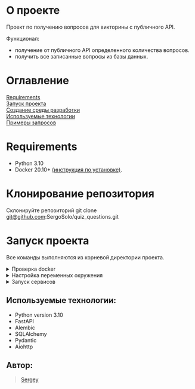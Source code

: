 # О проекте

Проект по получению вопросов для викторины с публичного API.

Функционал:
* получение от публичного API определенного количества вопросов. 
* получить все записанные вопросы из базы данных.


# Оглавление

[Requirements](#Requirements) <br>
[Запуск проекта](#Запуск-проекта) <br>
[Создание среды разработки](#Создание-сред-разработки) <br>
[Используемые технологии](#Используемые-технологии) <br>
[Примеры запросов](#Примеры-запросов) <br>

# Requirements

* Python 3.10
* Docker 20.10+ [(инструкция по установке)](https://docs.docker.com/get-docker/).

# Клонирование репозитория
Склонируйте репозиторий git clone git@github.com:SergoSolo/quiz_questions.git

# Запуск проекта

Все команды выполняются из корневой директории проекта.

<details>
<summary>Проверка docker</summary>
<br>
По умолчанию проект запускается в докере. Для начала нужно убедиться, что докер
установлен. Открой любой терминал и выполни следующую команду:

```shell
docker --version
```
Должна быть выведена версия докера, это выглядит примерно так:
```
Docker version 20.10.21, build baeda1f
```
Если докер не установлен, то установите его, следуя [инструкции](https://docs.docker.com/get-docker/).
</details>

<details>
<summary>Настройка переменных окружения</summary>
<br>

Переменные окружения проекта хранятся в файле `.env` , для которого есть шаблон `.env.template`.
Создай в корне проекта файл `.env` простым копированием файла `.env.template`.

</details>

<details>
<summary>Запуск сервисов</summary>
<br>
<hr>

Для запуска проекта выполни следующую команду:
```
docker-compose up --build -d
```

Убедимся, что все контейнеры запущены:
```
docker-compose ps
```

Результат должен быть примерно такой (список сервисов может отличаться, но статус всех сервисов
должен быть `running`):
```
NAME                COMMAND                  SERVICE             STATUS              PORTS
quiz_api            "sh -c 'alembic upgr…"   api                 running             0.0.0.0:8000->8000/tcp
quiz_db             "docker-entrypoint.s…"   db                  running             0.0.0.0:5432->5432/tcp
```

Каждый ресурс описан в документации: точки доступа (адрес для выполнения запроса), типы запросов, вспомогательные параметры.
Проект с полным описанием доступен по ссылке http://localhost:8000/docs или http://localhost:8000/redoc.

<details>
<summary>Примеры запросов.</summary>
<br>

POST запрос к публичнму API.
Запрос на http://localhost:8000/api/questions/:

```
{
  "questions_num": 25,
}
```
В результате ответом на запрос вы получите предыдущий сохранённый вопрос для викторины. В случае его отсутствия - пустой объект.

```
{
  "question_id": 145456,
  "question": "Reggie Love represents 11-year-old Mark Sway, the title character of this legal thriller",
  "answer": "<i>The Client</i>",
  "created_at": "2022-12-30T20:28:59.900000"
}
```

GET запрос для получения списка вопросов. Мы можем ограничить вывод количества вопросов на 1 странице или перейти на другу страницу с помощью параметров size и page.
Запрос на http://localhost:8000/api/questions/get_all?page=1&size=3:

```
{
    "items": [
        {
            "question_id": 31230,
            "question": "Legend says Veal Oscar was named for this Scandinavian country's King Oscar II, who liked to eat it",
            "answer": "Sweden",
            "created_at": "2022-12-30T18:50:27.225000"
        },
        {
            "question_id": 176812,
            "question": "In 2015 this state U. of N.J. was down 7 & spiked the ball to stop the clock with 3 ticks left; problem was, it was already 4th down",
            "answer": "Rutgers",
            "created_at": "2022-12-30T21:13:24.085000"
        },
        {
            "question_id": 12853,
            "question": "Since a chariot of fire took him up to heaven, it's a long trip back on Passover for the wine",
            "answer": "Elijah",
            "created_at": "2022-12-30T18:42:48.598000"
        }
    ],
    "total": 285,
    "page": 1,
    "size": 3,
    "pages": 95
}
```
Если сделать запрос без параметров(http://localhost:8000/api/questions/get_all), то выведет список из 50(значение по умолчанию) вопросов.

</details>

Остановить и удалить запущенные контейнеры:
```
docker-compose down
```
</details>

##  Используемые технологии:
- Python version 3.10
- FastAPI
- Alembic
- SQLAlchemy
- Pydantic
- Aiohttp


## Автор:
> [Sergey](https://github.com/SergoSolo)